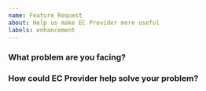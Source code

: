 ```yaml
---
name: Feature Request
about: Help us make EC Provider more useful
labels: enhancement
---
```

<!--
Thank you for helping to improve EC Provider!

Please be sure to search for open issues before raising a new one. We use issues
for bug reports and feature requests. Please find us at https://slack.crossplane.io
for questions, support, and discussion.
-->

### What problem are you facing?
<!--
Please tell us a little about your use case - it's okay if it's hypothetical!
Leading with this context helps frame the feature request so we can ensure we
implement it sensibly.
--->

### How could EC Provider help solve your problem?
<!--
Let us know how you think EC Provider could help with your use case.
-->
